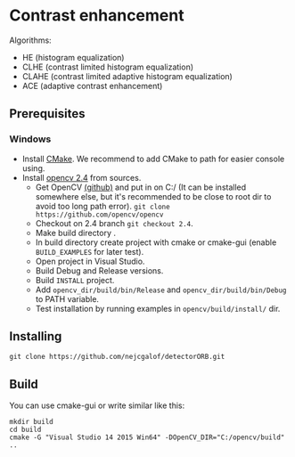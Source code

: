 ﻿# Contrast enhancement
Algorithms:

- HE (histogram equalization)
- CLHE (contrast limited histogram equalization)
- CLAHE (contrast limited adaptive histogram equalization)
- ACE (adaptive contrast enhancement)
## Prerequisites

### Windows

- Install [CMake](https://cmake.org/download/). We recommend to add CMake to path for easier console using.
- Install [opencv 2.4](https://github.com/opencv/opencv) from sources.
    - Get OpenCV [(github)](https://github.com/opencv/opencv) and put in on C:/ (It can be installed somewhere else, but it's recommended to be close to root dir to avoid too long path error). `git clone https://github.com/opencv/opencv`
    - Checkout on 2.4 branch `git checkout 2.4`.
    - Make build directory .
    - In build directory create project with cmake or cmake-gui (enable `BUILD_EXAMPLES` for later test).
    - Open project in Visual Studio.
    - Build Debug and Release versions.
    - Build `INSTALL` project.
    - Add `opencv_dir/build/bin/Release` and `opencv_dir/build/bin/Debug` to PATH variable. 
    - Test installation by running examples in `opencv/build/install/` dir.

## Installing
```
git clone https://github.com/nejcgalof/detectorORB.git
```

## Build
You can use cmake-gui or write similar like this:
```
mkdir build
cd build
cmake -G "Visual Studio 14 2015 Win64" -DOpenCV_DIR="C:/opencv/build" ..
```
